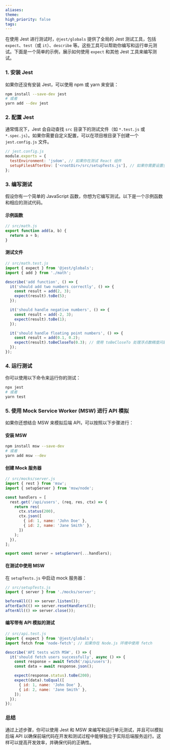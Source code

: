 ```yaml
---
aliases: 
theme: 
high_priority: false
tags:
---
```

在使用 Jest 进行测试时，`@jest/globals` 提供了全局的 Jest 测试工具，包括 `expect`、`test`（或 `it`）、`describe` 等。这些工具可以帮助你编写和运行单元测试。下面是一个简单的示例，展示如何使用 `expect` 和其他 Jest 工具来编写测试。

### 1. 安装 Jest

如果你还没有安装 Jest，可以使用 npm 或 yarn 来安装：

```bash
npm install --save-dev jest
# 或者
yarn add --dev jest
```

### 2. 配置 Jest

通常情况下，Jest 会自动查找 `src` 目录下的测试文件（如 `*.test.js` 或 `*.spec.js`）。如果你需要自定义配置，可以在项目根目录下创建一个 `jest.config.js` 文件。

```javascript
// jest.config.js
module.exports = {
  testEnvironment: 'jsdom', // 如果你在测试 React 组件
  setupFilesAfterEnv: ['<rootDir>/src/setupTests.js'], // 如果你需要设置全局的测试环境
};
```

### 3. 编写测试

假设你有一个简单的 JavaScript 函数，你想为它编写测试。以下是一个示例函数和相应的测试代码。

#### 示例函数

```javascript
// src/math.js
export function add(a, b) {
  return a + b;
}
```

#### 测试文件

```javascript
// src/math.test.js
import { expect } from '@jest/globals';
import { add } from './math';

describe('add function', () => {
  it('should add two numbers correctly', () => {
    const result = add(2, 3);
    expect(result).toBe(5);
  });

  it('should handle negative numbers', () => {
    const result = add(-2, 3);
    expect(result).toBe(1);
  });

  it('should handle floating point numbers', () => {
    const result = add(0.1, 0.2);
    expect(result).toBeCloseTo(0.3); // 使用 toBeCloseTo 处理浮点数精度问题
  });
});
```

### 4. 运行测试

你可以使用以下命令来运行你的测试：

```bash
npx jest
# 或者
yarn test
```

### 5. 使用 Mock Service Worker (MSW) 进行 API 模拟

如果你还想结合 MSW 来模拟后端 API，可以按照以下步骤进行：

#### 安装 MSW

```bash
npm install msw --save-dev
# 或者
yarn add msw --dev
```

#### 创建 Mock 服务器

```javascript
// src/mocks/server.js
import { rest } from 'msw';
import { setupServer } from 'msw/node';

const handlers = [
  rest.get('/api/users', (req, res, ctx) => {
    return res(
      ctx.status(200),
      ctx.json([
        { id: 1, name: 'John Doe' },
        { id: 2, name: 'Jane Smith' },
      ])
    );
  }),
];

export const server = setupServer(...handlers);
```

#### 在测试中使用 MSW

在 `setupTests.js` 中启动 mock 服务器：

```javascript
// src/setupTests.js
import { server } from './mocks/server';

beforeAll(() => server.listen());
afterEach(() => server.resetHandlers());
afterAll(() => server.close());
```

#### 编写带有 API 模拟的测试

```javascript
// src/api.test.js
import { expect } from '@jest/globals';
import fetch from 'node-fetch'; // 如果你在 Node.js 环境中使用 fetch

describe('API tests with MSW', () => {
  it('should fetch users successfully', async () => {
    const response = await fetch('/api/users');
    const data = await response.json();

    expect(response.status).toBe(200);
    expect(data).toEqual([
      { id: 1, name: 'John Doe' },
      { id: 2, name: 'Jane Smith' },
    ]);
  });
});
```

### 总结

通过上述步骤，你可以使用 Jest 和 MSW 来编写和运行单元测试，并且可以模拟后端 API 以确保前端代码在开发和测试过程中能够独立于实际后端服务运行。这样可以提高开发效率，并确保代码的正确性。